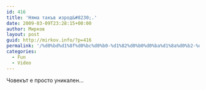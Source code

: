 ```yaml
---
id: 416
title: 'Няма такъв изрод&#8230;.'
date: 2009-03-09T23:28:15+00:00
author: Мирков
layout: post
guid: http://mirkov.info/?p=416
permalink: '/%d0%bd%d1%8f%d0%bc%d0%b0-%d1%82%d0%b0%d0%ba%d1%8a%d0%b2-%d0%b8%d0%b7%d1%80%d0%be%d0%b4/'
categories:
  - Fun
  - Video
---
```

Човекът е просто уникален&#8230;